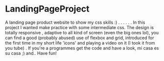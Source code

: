 # LandingPageProject
A landing page product website to show my css skills :)
.
.
.
.
.
.
In this project I wanted make practice with some intermediate css. The design is totally responsive , adaptive to all kind of screen (even the big ones lol), you can find a good (probably abused) use of flexbox and grid, introduced for the first time in my short life 'icons' and playing a video on it (I took it from you tube) .
If you're a programmes get the code and have a look, mi casa es su casa ;) and.. Have fun!
